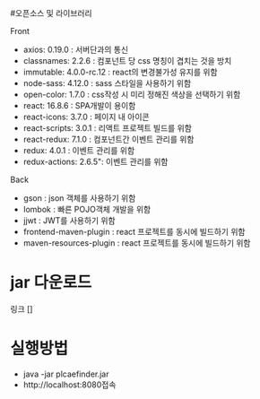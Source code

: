 #오픈소스 및 라이브러리

Front

- axios: 0.19.0 : 서버단과의 통신
- classnames: 2.2.6 : 컴포넌트 당 css 명칭이 겹치는 것을 방치
- immutable: 4.0.0-rc.12 : react의 변경불가성 유지를 위함
- node-sass: 4.12.0 : sass 스타일을 사용하기 위함
- open-color: 1.7.0 : css작성 시 미리 정해진 색상을 선택하기 위함
- react: 16.8.6 : SPA개발이 용이함
- react-icons: 3.7.0 : 페이지 내 아이콘
- react-scripts: 3.0.1 : 리액트 프로젝트 빌드를 위함
- react-redux: 7.1.0 : 컴포넌트간 이벤트 관리를 위함
- redux: 4.0.1 : 이벤트 관리를 위함
- redux-actions: 2.6.5": 이벤트 관리를 위함

Back

- gson : json 객체를 사용하기 위함
- lombok : 빠른 POJO객체 개발을 위함
- jjwt : JWT를 사용하기 위함
- frontend-maven-plugin : react 프로젝트를 동시에 빌드하기 위함
- maven-resources-plugin : react 프로젝트를 동시에 빌드하기 위함

# jar 다운로드

링크 []

# 실행방법

- java -jar plcaefinder.jar
- http://localhost:8080접속
